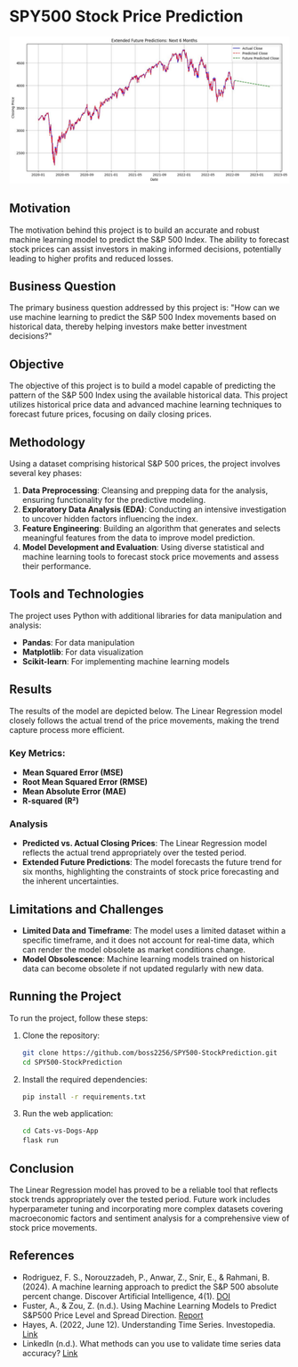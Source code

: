 # SPY500 Stock Price Prediction

![App](SPY500_Stock_Price_Prediction.jpg)

## Motivation
The motivation behind this project is to build an accurate and robust machine learning model to predict the S&P 500 Index. The ability to forecast stock prices can assist investors in making informed decisions, potentially leading to higher profits and reduced losses.

## Business Question
The primary business question addressed by this project is: "How can we use machine learning to predict the S&P 500 Index movements based on historical data, thereby helping investors make better investment decisions?"

## Objective
The objective of this project is to build a model capable of predicting the pattern of the S&P 500 Index using the available historical data. This project utilizes historical price data and advanced machine learning techniques to forecast future prices, focusing on daily closing prices.

## Methodology
Using a dataset comprising historical S&P 500 prices, the project involves several key phases:

1. **Data Preprocessing**: Cleansing and prepping data for the analysis, ensuring functionality for the predictive modeling.
2. **Exploratory Data Analysis (EDA)**: Conducting an intensive investigation to uncover hidden factors influencing the index.
3. **Feature Engineering**: Building an algorithm that generates and selects meaningful features from the data to improve model prediction.
4. **Model Development and Evaluation**: Using diverse statistical and machine learning tools to forecast stock price movements and assess their performance.

## Tools and Technologies
The project uses Python with additional libraries for data manipulation and analysis:
- **Pandas**: For data manipulation
- **Matplotlib**: For data visualization
- **Scikit-learn**: For implementing machine learning models

## Results
The results of the model are depicted below. The Linear Regression model closely follows the actual trend of the price movements, making the trend capture process more efficient.

### Key Metrics:
- **Mean Squared Error (MSE)**
- **Root Mean Squared Error (RMSE)**
- **Mean Absolute Error (MAE)**
- **R-squared (R²)**

### Analysis
- **Predicted vs. Actual Closing Prices**: The Linear Regression model reflects the actual trend appropriately over the tested period.
- **Extended Future Predictions**: The model forecasts the future trend for six months, highlighting the constraints of stock price forecasting and the inherent uncertainties.

## Limitations and Challenges
- **Limited Data and Timeframe**: The model uses a limited dataset within a specific timeframe, and it does not account for real-time data, which can render the model obsolete as market conditions change.
- **Model Obsolescence**: Machine learning models trained on historical data can become obsolete if not updated regularly with new data.

## Running the Project
To run the project, follow these steps:

1. Clone the repository:
    ```sh
    git clone https://github.com/boss2256/SPY500-StockPrediction.git
    cd SPY500-StockPrediction
    ```

2. Install the required dependencies:
    ```sh
    pip install -r requirements.txt
    ```

3. Run the web application:
    ```sh
    cd Cats-vs-Dogs-App
    flask run
    ```

## Conclusion
The Linear Regression model has proved to be a reliable tool that reflects stock trends appropriately over the tested period. Future work includes hyperparameter tuning and incorporating more complex datasets covering macroeconomic factors and sentiment analysis for a comprehensive view of stock price movements.

## References
- Rodriguez, F. S., Norouzzadeh, P., Anwar, Z., Snir, E., & Rahmani, B. (2024). A machine learning approach to predict the S&P 500 absolute percent change. Discover Artificial Intelligence, 4(1). [DOI](https://doi.org/10.1007/s44163-024-00104-9)
- Fuster, A., & Zou, Z. (n.d.). Using Machine Learning Models to Predict S&P500 Price Level and Spread Direction. [Report](https://cs229.stanford.edu/proj2020spr/report/Fuster_Zou.pdf)
- Hayes, A. (2022, June 12). Understanding Time Series. Investopedia. [Link](https://www.investopedia.com/terms/t/timeseries.asp)
- LinkedIn (n.d.). What methods can you use to validate time series data accuracy? [Link](https://www.linkedin.com/advice/3/what-methods-can-you-use-validate-time-series-rwxme#:~:text=Time%20series%20cross-validation%20involves)

